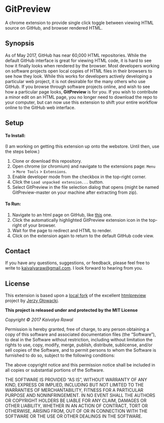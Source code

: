 # GitPreview
A chrome extension to provide single click toggle between viewing HTML source on GitHub, and browser rendered HTML.

## Synopsis

As of May 2017, GitHub has near 60,000 HTML repositories. While the default GitHub interface is great for viewing HTML code, it is hard to see how it finally looks when rendered by the browser. Most developers working on software projects open local copies of HTML files in their browsers to see how they look. While this works for developers actively developing a particular web project, it is not desirable for the many others who use GitHub. If you browse through software projects online, and wish to see how a particular page looks, **GitPreview** is for you. If you wish to contribute a minor edit on an HTML page, you no longer need to download the repo to your computer, but can now use this extension to shift your entire workflow online to the GitHub web interface.

## Setup

#### To Install:

(I am working on getting this extension up onto the webstore. Until then, use the steps below.)

1. Clone or download this repository.
2. Open chrome (or chromium) and navigate to the extensions page: `Menu` > `More Tools` > `Extensions`.
3. Enable developer mode from the checkbox in the top-right corner.
4. Click the `Load unpacked extension...` button.
5. Select GitPreview in the file selection dialog that opens (might be named GitPreview-master on your machine after extracting from zip).

#### To Run:

1. Navigate to an html page on GitHub, like [this](https://github.com/kaivalyar/TrainingSetGeneratorTool/blob/master/Generator.html) one.
2. Click the automatically highlighted GitPreview extension icon in the top-right of your browser.
3. Wait for the page to redirect and HTML to render.
4. Click on the extension again to return to the default GitHub code view.

## Contact

If you have any questions, suggestions, or feedback, please feel free to write to [kaivalyaraw@gmail.com](mailto:kaivalyaraw@gmail.com). I look forward to hearing from you.

## License

This extension is based upon a [local fork](https://github.com/kaivalyar/htmlpreview) of the excellent [htmlpreview](http://htmlpreview.github.io/) project by [Jerzy Głowacki](http://niute.ch/).

**This project is released under and protected by the MIT License**

_Copyright © 2017 Kaivalya Rawal_

Permission is hereby granted, free of charge, to any person
obtaining a copy of this software and associated documentation
files (the “Software”), to deal in the Software without
restriction, including without limitation the rights to use,
copy, modify, merge, publish, distribute, sublicense, and/or sell
copies of the Software, and to permit persons to whom the
Software is furnished to do so, subject to the following
conditions:

The above copyright notice and this permission notice shall be
included in all copies or substantial portions of the Software.

THE SOFTWARE IS PROVIDED “AS IS”, WITHOUT WARRANTY OF ANY KIND,
EXPRESS OR IMPLIED, INCLUDING BUT NOT LIMITED TO THE WARRANTIES
OF MERCHANTABILITY, FITNESS FOR A PARTICULAR PURPOSE AND
NONINFRINGEMENT. IN NO EVENT SHALL THE AUTHORS OR COPYRIGHT
HOLDERS BE LIABLE FOR ANY CLAIM, DAMAGES OR OTHER LIABILITY,
WHETHER IN AN ACTION OF CONTRACT, TORT OR OTHERWISE, ARISING
FROM, OUT OF OR IN CONNECTION WITH THE SOFTWARE OR THE USE OR
OTHER DEALINGS IN THE SOFTWARE.


